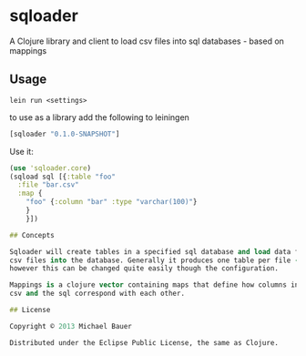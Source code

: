# sqloader

A Clojure library and client to load csv files into sql databases - based
on mappings

## Usage

```
lein run <settings> 
```

to use as a library add the following to leiningen
```clojure
[sqloader "0.1.0-SNAPSHOT"]
```

Use it:

```clojure
(use 'sqloader.core)
(sqload sql [{:table "foo"
  :file "bar.csv"
  :map {
    "foo" {:column "bar" :type "varchar(100)"}
    }
    }])

## Concepts

Sqloader will create tables in a specified sql database and load data from
csv files into the database. Generally it produces one table per file -
however this can be changed quite easily though the configuration.

Mappings is a clojure vector containing maps that define how columns in the
csv and the sql correspond with each other. 

## License

Copyright © 2013 Michael Bauer

Distributed under the Eclipse Public License, the same as Clojure.
